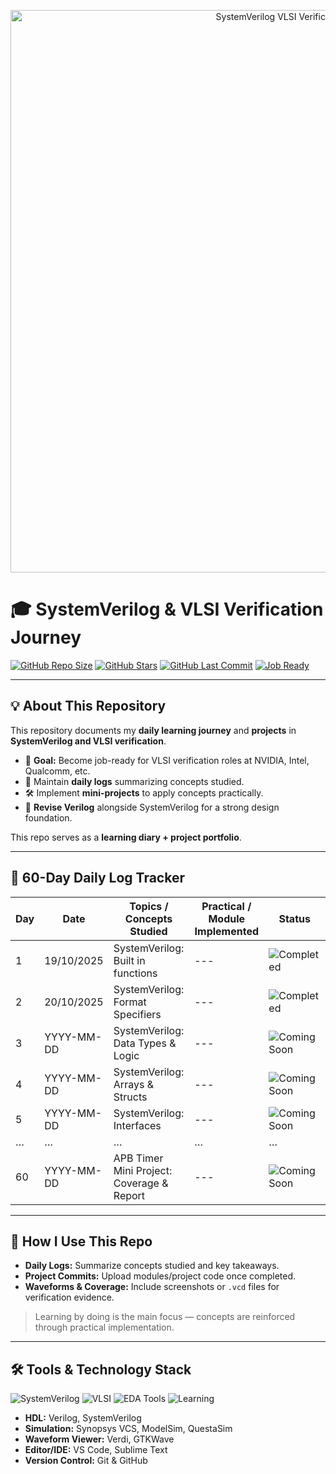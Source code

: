 <p align="center">
  <img src="https://raw.githubusercontent.com/Amirtha941/systemverilog-vlsi-verification/main/banner.gif" alt="SystemVerilog VLSI Verification Banner" width="900"/>
</p>


# 🎓 SystemVerilog & VLSI Verification Journey

[![GitHub Repo Size](https://img.shields.io/github/repo-size/Amirtha941/systemverilog-vlsi-verification?color=blue&style=for-the-badge)](https://github.com/Amirtha941/systemverilog-vlsi-verification)
[![GitHub Stars](https://img.shields.io/github/stars/Amirtha941/systemverilog-vlsi-verification?color=yellow&style=for-the-badge)](https://github.com/Amirtha941/systemverilog-vlsi-verification/stargazers)
[![GitHub Last Commit](https://img.shields.io/github/last-commit/Amirtha941/systemverilog-vlsi-verification?color=green&style=for-the-badge)](https://github.com/Amirtha941/systemverilog-vlsi-verification/commits/main)
[![Job Ready](https://img.shields.io/badge/VLSI-Verification%20Ready-green?style=for-the-badge)]()

---

## 💡 About This Repository

This repository documents my **daily learning journey** and **projects** in **SystemVerilog and VLSI verification**.  

- 🎯 **Goal:** Become job-ready for VLSI verification roles at NVIDIA, Intel, Qualcomm, etc.  
- 📝 Maintain **daily logs** summarizing concepts studied.  
- 🛠️ Implement **mini-projects** to apply concepts practically.  
- 🔄 **Revise Verilog** alongside SystemVerilog for a strong design foundation.  

This repo serves as a **learning diary + project portfolio**.

---

## 📅 60-Day Daily Log Tracker

| Day | Date | Topics / Concepts Studied | Practical / Module Implemented | Status |
|-----|------|--------------------------|-------------------------------|--------|
| 1   | 19/10/2025 | SystemVerilog: Built in functions | --- | ![Completed](https://img.shields.io/badge/Completed-%2300C851?style=for-the-badge&logo=github)|
| 2   | 20/10/2025 | SystemVerilog: Format Specifiers| ---|![Completed](https://img.shields.io/badge/Completed-%2300C851?style=for-the-badge&logo=github)|
| 3   | YYYY-MM-DD | SystemVerilog: Data Types & Logic | ---|![Coming Soon](https://img.shields.io/badge/Coming%20Soon-%23FF69B4?style=for-the-badge&logo=github)|
| 4   | YYYY-MM-DD | SystemVerilog: Arrays & Structs | --- | ![Coming Soon](https://img.shields.io/badge/Coming%20Soon-%23FF69B4?style=for-the-badge&logo=github)|
| 5   | YYYY-MM-DD | SystemVerilog: Interfaces | --- | ![Coming Soon](https://img.shields.io/badge/Coming%20Soon-%23FF69B4?style=for-the-badge&logo=github) |
| …   | …          | …                        | …                             | …      |
| 60  | YYYY-MM-DD | APB Timer Mini Project: Coverage & Report | --- | ![Coming Soon](https://img.shields.io/badge/Coming%20Soon-%23FF69B4?style=for-the-badge&logo=github) |


---

## 🧩 How I Use This Repo

- **Daily Logs:** Summarize concepts studied and key takeaways.  
- **Project Commits:** Upload modules/project code once completed.  
- **Waveforms & Coverage:** Include screenshots or `.vcd` files for verification evidence.  

> Learning by doing is the main focus — concepts are reinforced through practical implementation.

---

## 🛠 Tools & Technology Stack

![SystemVerilog](https://img.shields.io/badge/SystemVerilog-%23FF3E00?style=for-the-badge&logo=systemverilog)
![VLSI](https://img.shields.io/badge/VLSI-%23FF6F00?style=for-the-badge&logo=chip)
![EDA Tools](https://img.shields.io/badge/EDA%20Tools-%2300BFFF?style=for-the-badge)
![Learning](https://img.shields.io/badge/Learning-%F0%9F%92%9D-blue?style=for-the-badge)

- **HDL:** Verilog, SystemVerilog  
- **Simulation:** Synopsys VCS, ModelSim, QuestaSim  
- **Waveform Viewer:** Verdi, GTKWave  
- **Editor/IDE:** VS Code, Sublime Text  
- **Version Control:** Git & GitHub  


